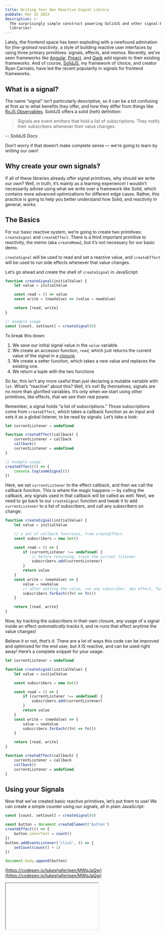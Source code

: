 ```yaml
---
title: Writing Your Own Reactive Signal Library
pubDate: Mar 15 2023
description: >-
  The surprisingly simple construct powering SolidJS and other signal-based
  libraries!
---
```


Lately, the frontend space has been exploding with a newfound admiration for _fine-grained reactivity_, a style of building reactive user interfaces by using three primary primitives: signals, effects, and memos. Recently, we’ve seen frameworks like [Angular](https://github.com/angular/angular/discussions/49090), [Preact](https://preactjs.com/guide/v10/signals/), and [Qwik](https://qwik.builder.io/docs/components/state/) add signals to their existing frameworks. And of course, [SolidJS](https://www.solidjs.com/), my framework of choice, and creator Ryan Carniato, have led the recent popularity in signals for frontend frameworks.

## What is a signal?

The name “signal” isn’t particularly descriptive, so it can be a bit confusing at first as to what benefits they offer, and how they differ from things like [RxJS Observables](https://rxjs.dev/guide/observable). SolidJS offers a solid (heh) definition:

> Signals are event emitters that hold a list of subscriptions. They notify their subscribers whenever their value changes.

-- <cite>SolidJS Docs</cite>

Don’t worry if that doesn’t make complete sense — we’re going to learn by writing our own!

## Why create your own signals?

If all of these libraries already offer signal primitives, why should we write our own? Well, in truth, it’s mainly as a learning experience! I wouldn’t necessarily advise using what we write over a framework like Solid, which contains more advanced optimizations for different edge cases. Rather, this practice is going to help you better understand how Solid, and reactivity in general, works.

## The Basics

For our basic reactive system, we’re going to create two primitives: `createSignal` and `createEffect`. There is a third important primitive to reactivity, the memo (aka `createMemo`), but it’s not necessary for our basic demo.

`createSignal` will be used to read and set a reactive value, and `createEffect` will be used to run side effects whenever that value changes.

Let’s go ahead and create the shell of `createSignal` in JavaScript:

```jsx
function createSignal(initialValue) {
	let value = initialValue

	const read = () => value
	const write = (newValue) => (value = newValue)

	return [read, write]
}

// example usage
const [count, setCount] = createSignal(0)
```

To break this down:

1. We save our initial signal value in the `value` variable.
2. We create an accessor function, `read`, which just returns the current value of the signal in a [closure](https://developer.mozilla.org/en-US/docs/Web/JavaScript/Closures).
3. We create a setter function, which takes a new value and replaces the existing one.
4. We return a tuple with the two functions

So far, this isn’t any more useful than just declaring a mutable variable with `let`. What’s “reactive” about this? Well, it’s not! By themselves, signals are no more than glorified variables. It’s only when we start using other primitives, like effects, that we see their real power.

Remember, a signal holds “a list of subscriptions.” Those subscriptions come from `createEffect`, which takes a callback function as an input and sets it as a global listener, to be read by signals. Let’s take a look:

```jsx
let currentListener = undefined

function createEffect(callback) {
	currentListener = callback
	callback()
	currentListener = undefined
}

// example usage
createEffect(() => {
	console.log(someSignal())
})
```

Here, we set `currentListener` to the effect callback, and then we call the callback function. This is where the magic happens — by calling the callback, any signals used in that callback will be called as well. Next, we need to go back to our `createSignal` function and tweak it to add `currentListener` to a list of subscribers, and call any subscribers on change:

```jsx
function createSignal(initialValue) {
	let value = initialValue

	// a set of callback functions, from createEffect
	const subscribers = new Set()

	const read = () => {
		if (currentListener !== undefined) {
			// before returning, track the current listener
			subscribers.add(currentListener)
		}
		return value
	}
	const write = (newValue) => {
		value = newValue
		// after setting the value, run any subscriber, aka effect, functions
		subscribers.forEach((fn) => fn())
	}

	return [read, write]
}
```

Now, by tracking the subscribers in their own closure, any usage of a signal inside an effect _automatically_ tracks it, and re-runs that effect anytime the value changes!

Believe it or not, _that’s it._ There are a lot of ways this code can be improved and optimized for the end user, but it IS reactive, and can be used right away! Here’s a complete snippet for your usage:

```jsx
let currentListener = undefined

function createSignal(initialValue) {
	let value = initialValue

	const subscribers = new Set()

	const read = () => {
		if (currentListener !== undefined) {
			subscribers.add(currentListener)
		}
		return value
	}
	const write = (newValue) => {
		value = newValue
		subscribers.forEach((fn) => fn())
	}

	return [read, write]
}

function createEffect(callback) {
	currentListener = callback
	callback()
	currentListener = undefined
}
```

## Using your Signals

Now that we’ve created basic reactive primitives, let’s put them to use! We can create a simple counter using our signals, all in plain JavaScript:

```jsx
const [count, setCount] = createSignal(0)

const button = document.createElement('button')
createEffect(() => {
	button.innerText = count()
})
button.addEventListener('click', () => {
	setCount(count() + 1)
})

document.body.append(button)
```

[https://codepen.io/lukeshafer/pen/MWqJaQw](https://codepen.io/lukeshafer/pen/MWqJaQw)

<iframe src="https://codepen.io/lukeshafer/embed/MWqJaQw />

In this example, instead of writing to `button.innerText` directly, we update our count signal using `setCount()`. Then we use an effect to set `button.innerText` to the `count` signal’s value.

Now, instead of tying the action of clicking to the visible count value, we get to track the count as its own value. This means other actions or functions could update `count`, or use it’s value, and the value will _always_ synchronize in the DOM. This save you the trouble of needing to remember every place you used it, and it offers very little runtime overhead on top of the typical vanilla method, especially compared to a virtual DOM.

One issue with this code, though, is it’s still pretty verbose. On top of the already wordy API for updating the DOM imperatively, we now need to wrap any DOM interactions that use signals with effects, leading to a lot of repeated boilerplate. It’s fine for smaller, simpler interactivity, but as soon as you’re working with multiple signals in multiple DOM locations, you’re going to get wordy _very quickly._

Now, let’s re-introduce SolidJS, and how it takes a few simple rules to make a powerful framework. Let’s see what our above code looks like in Solid:

```jsx
export function Counter() {
	const [count, setCount] = createSignal(0);

	return <button onClick={() => setCount(count() + 1)}>{count()}</button>
}

// with comments describing how it maps to our previous code
export function Counter() {
	// everything before we start updating the DOM is the same
	const [count, setCount] = createSignal(0);

	// const button = document.createElement("button")
	return <button

	{/* button.addEventListener("click", () => {
	  *   setCount(count() + 1);
	  * });*/}
		onClick={() => setCount(count() + 1)}>

	{/* createEffect(() => {
		*   button.innerText = count();
    * });*/}
		{count()}

	// document.body.append(button)
	</button>
}
```

As you can see, any call to a signal in the JSX results in that expression being wrapped in a `createEffect` automatically. This specific behavior is the main reason Solid uses a compiler. This means that any usage of a signal in JSX is automatically reactive, and the DOM will update on its own when that signal is updated.

Of note — the code we wrote isn't _exactly_ what the Solid compiler outputs, as it uses template elements and a few other optimizations to lead to the best possible performance. Still, the compiler's output is still readable, and I highly recommend messing with [the Solid playground](https://playground.solidjs.com) to get a better feel for how it transforms your code, as it's very valuable to understand what you're shipping to your users!
